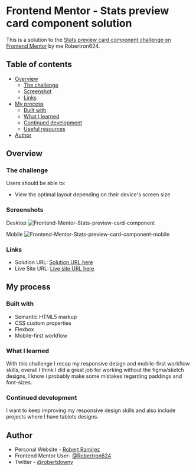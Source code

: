 # Frontend Mentor - Stats preview card component solution

This is a solution to the [Stats preview card component challenge on Frontend Mentor](https://www.frontendmentor.io/challenges/stats-preview-card-component-8JqbgoU62) by me Robertron624.
## Table of contents

- [Overview](#overview)
  - [The challenge](#the-challenge)
  - [Screenshot](#screenshot)
  - [Links](#links)
- [My process](#my-process)
  - [Built with](#built-with)
  - [What I learned](#what-i-learned)
  - [Continued development](#continued-development)
  - [Useful resources](#useful-resources)
- [Author](#author)

## Overview

### The challenge

Users should be able to:

- View the optimal layout depending on their device's screen size

### Screenshots

Desktop
![Frontend-Mentor-Stats-preview-card-component](https://user-images.githubusercontent.com/72587880/218324415-3d3f7492-1653-450c-8cf4-ef5c45dd778f.png)

Mobile
![Frontend-Mentor-Stats-preview-card-component-mobile](https://user-images.githubusercontent.com/72587880/218324418-7314b193-7006-49a6-b013-5f6951e8dc7a.png)

### Links

- Solution URL: [Solution URL here](https://github.com/Robertron624/stats-preview-card-component-main.git)
- Live Site URL: [Live site URL here](https://cosmic-marigold-7ff710.netlify.app/)

## My process

### Built with

- Semantic HTML5 markup
- CSS custom properties
- Flexbox
- Mobile-first workflow

### What I learned

With this challenge I recap my responsive design and mobile-first workflow skills, overall I think I did a great job
for working without the figma/sketch designs, I know i probably make some mistakes regarding paddings and font-sizes.

### Continued development

I want to keep improving my responsive design skills and also include projects where I have tablets designs.

## Author

- Personal Website - [Robert Ramirez](https://robert-ramirez.netlify.app)
- Frontend Mentor User- [@Robertron624](https://www.frontendmentor.io/profile/Robertron624)
- Twitter - [@robertdowny](https://www.twitter.com/robertdowny)
